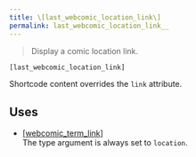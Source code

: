 ```yaml
---
title: \[last_webcomic_location_link\]
permalink: last_webcomic_location_link__
---
```


> Display a comic location link.

```php
[last_webcomic_location_link]
```

Shortcode content overrides the `link` attribute.

## Uses
- [[webcomic_term_link]](webcomic_term_link__)  
The type argument is always set to `location`.
